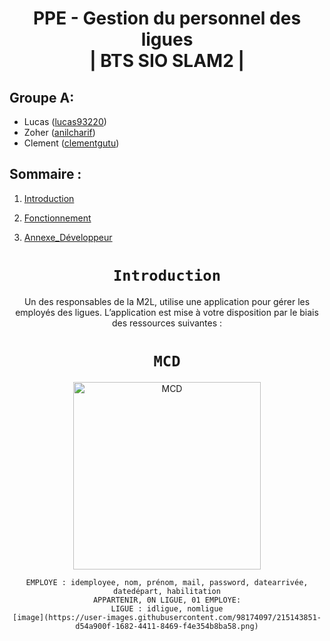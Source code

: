 <div align="center">

# PPE - Gestion du personnel des ligues <br> | BTS SIO SLAM2 |

</div>



## Groupe A:

-   Lucas ([lucas93220](https://github.com/lucas93220))
-   Zoher ([anilcharif](https://github.com/Anilcharif))
-   Clement ([clementgutu](https://github.com/clementgutu))

## Sommaire :

1. [Introduction](#Introduction)

2. [Fonctionnement](#Fonctionnement)

3. [Annexe_Développeur](#Annexe_Développeur)

<div align="center">

# `Introduction`
Un des responsables de la M2L, utilise une application pour gérer les employés des ligues. L’application est mise à votre disposition par le biais des ressources suivantes :



<div align="center">



# `MCD`

</div>
<div align="center">
    <img src="./asset/Screenshot_1.png" alt="MCD" width="300"/>
    <br>
</div>


    EMPLOYE : idemployee, nom, prénom, mail, password, datearrivée, datedépart, habilitation
    APPARTENIR, 0N LIGUE, 01 EMPLOYE:
    LIGUE : idligue, nomligue
    [image](https://user-images.githubusercontent.com/98174097/215143851-d54a900f-1682-4411-8469-f4e354b8ba58.png)
